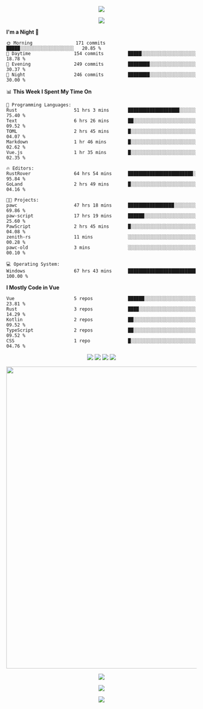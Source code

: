 <!-- https://github.com/kyechan99/capsule-render -->
<p align="center">
<img src="https://capsule-render.vercel.app/api?type=waving&color=timeGradient&height=300&&section=header&text=HELLO%20THERE!&fontSize=90&fontAlign=50&fontAlignY=30&desc=I%20am%20KinLeoapple!&descAlign=50&descSize=30&descAlignY=60&animation=twinkling" />
</p>

<!-- https://github.com/DenverCoder1/readme-typing-svg -->
<p align="center">
<img src="https://readme-typing-svg.demolab.com?font=Orbitron&size=25&pause=1000&center=true&vCenter=true&random=false&width=600&lines=I+am+super+obsessed+with+programming!;Well+...+Maybe+not+..." />
</p>

<!-- https://github.com/anmol098/waka-readme-stats -->
<!--START_SECTION:waka-->
**I'm a Night 🦉** 

```text
🌞 Morning                171 commits         █████░░░░░░░░░░░░░░░░░░░░   20.85 % 
🌆 Daytime                154 commits         █████░░░░░░░░░░░░░░░░░░░░   18.78 % 
🌃 Evening                249 commits         ████████░░░░░░░░░░░░░░░░░   30.37 % 
🌙 Night                  246 commits         ████████░░░░░░░░░░░░░░░░░   30.00 % 
```


📊 **This Week I Spent My Time On** 

```text
💬 Programming Languages: 
Rust                     51 hrs 3 mins       ███████████████████░░░░░░   75.40 % 
Text                     6 hrs 26 mins       ██░░░░░░░░░░░░░░░░░░░░░░░   09.52 % 
TOML                     2 hrs 45 mins       █░░░░░░░░░░░░░░░░░░░░░░░░   04.07 % 
Markdown                 1 hr 46 mins        █░░░░░░░░░░░░░░░░░░░░░░░░   02.62 % 
Vue.js                   1 hr 35 mins        █░░░░░░░░░░░░░░░░░░░░░░░░   02.35 % 

🔥 Editors: 
RustRover                64 hrs 54 mins      ████████████████████████░   95.84 % 
GoLand                   2 hrs 49 mins       █░░░░░░░░░░░░░░░░░░░░░░░░   04.16 % 

🐱‍💻 Projects: 
pawc                     47 hrs 18 mins      █████████████████░░░░░░░░   69.86 % 
paw-script               17 hrs 19 mins      ██████░░░░░░░░░░░░░░░░░░░   25.60 % 
PawScript                2 hrs 45 mins       █░░░░░░░░░░░░░░░░░░░░░░░░   04.08 % 
zenith-rs                11 mins             ░░░░░░░░░░░░░░░░░░░░░░░░░   00.28 % 
pawc-old                 3 mins              ░░░░░░░░░░░░░░░░░░░░░░░░░   00.10 % 

💻 Operating System: 
Windows                  67 hrs 43 mins      █████████████████████████   100.00 % 
```

**I Mostly Code in Vue** 

```text
Vue                      5 repos             ██████░░░░░░░░░░░░░░░░░░░   23.81 % 
Rust                     3 repos             ████░░░░░░░░░░░░░░░░░░░░░   14.29 % 
Kotlin                   2 repos             ██░░░░░░░░░░░░░░░░░░░░░░░   09.52 % 
TypeScript               2 repos             ██░░░░░░░░░░░░░░░░░░░░░░░   09.52 % 
CSS                      1 repo              █░░░░░░░░░░░░░░░░░░░░░░░░   04.76 % 
```




<!--END_SECTION:waka-->

<!-- https://github.com/badges/shields -->
<p align="center">
<a href="https://github.com/KinLeoapple"><img src="https://img.shields.io/badge/GitHub-KinLeoapple-blue?logo=github" /></a>
<a href="https://space.bilibili.com/77531961"><img src="https://img.shields.io/badge/哔哩哔哩-巷陌雨季-pink?logo=bilibili" /></a>
<img src="https://img.shields.io/badge/QQ-996711203-green?logo=tencentqq" />
<!-- https://github.com/antonkomarev/github-profile-views-counter -->
<img src="https://komarev.com/ghpvc/?username=KinLeoapple&abbreviated=true&color=yellow" />
</p>

<!-- https://github.com/Ashutosh00710/github-readme-activity-graph -->
<p align="center">
  <img width="800" src="https://github-readme-activity-graph.vercel.app/graph?username=Kinleoapple&theme=github-compact&hide_border=true&area=true" />
</p>

<p align="center">
<img align="center" src="https://github-readme-stats.vercel.app/api/top-langs/?username=Kinleoapple&theme=transparent&hide_border=true&layout=donut-vertical&langs_count=6" />
</p>

<p align="center">
  <a href="https://skillicons.dev">
    <img src="https://skillicons.dev/icons?i=electron,flutter,go,html,java,js,kotlin,ktor,mongodb,py,react,vue,spring,sqlite,mysql" />
  </a>
</p>

<!-- https://github.com/kyechan99/capsule-render -->
<p align="center">
<img src="https://capsule-render.vercel.app/api?type=waving&color=timeGradient&height=300&&section=footer&text=THE%20END!&fontSize=90&fontAlign=50&fontAlignY=70&desc=Enjoy%20your%20journey%20of%20coding!&descAlign=50&descSize=30&descAlignY=40&animation=twinkling" />
</p>
